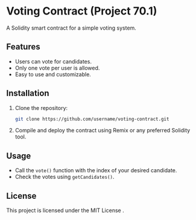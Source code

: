 # Voting Contract (Project 70.1)
A Solidity smart contract for a simple voting system.

## Features
- Users can vote for candidates.
- Only one vote per user is allowed.
- Easy to use and customizable.

## Installation
1. Clone the repository:
   ```bash
   git clone https://github.com/username/voting-contract.git
   ```
2. Compile and deploy the contract using Remix or any preferred Solidity tool.

## Usage
- Call the `vote()` function with the index of your desired candidate.
- Check the votes using `getCandidates()`.

## License
This project is licensed under the MIT License .
